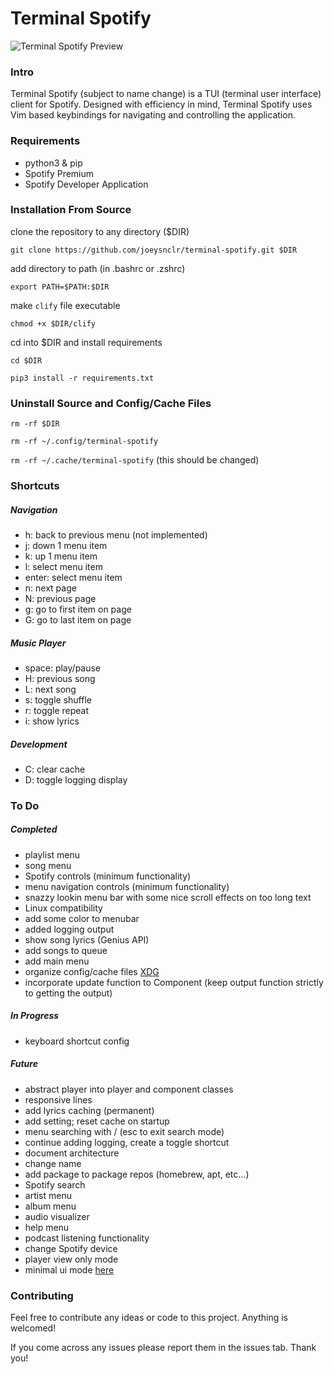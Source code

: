 # Terminal Spotify


![Terminal Spotify Preview](https://raw.githubusercontent.com/joeysnclr/terminal-spotify/master/screenshot.png)

### Intro

Terminal Spotify (subject to name change) is a TUI (terminal user interface)
client for Spotify. Designed with efficiency in mind, Terminal Spotify uses Vim
based keybindings for navigating and controlling the application.

### Requirements

- python3 & pip
- Spotify Premium
- Spotify Developer Application

### Installation From Source

clone the repository to any directory ($DIR)

`git clone https://github.com/joeysnclr/terminal-spotify.git $DIR`


add directory to path (in .bashrc or .zshrc)

`export PATH=$PATH:$DIR`


make `clify` file executable

`chmod +x $DIR/clify`


cd into $DIR and install requirements

`cd $DIR`

`pip3 install -r requirements.txt`



### Uninstall Source and Config/Cache Files

`rm -rf $DIR`

`rm -rf ~/.config/terminal-spotify`

`rm -rf ~/.cache/terminal-spotify` (this should be changed)


### Shortcuts

##### Navigation

- h: back to previous menu (not implemented)
- j: down 1 menu item
- k: up 1 menu item
- l: select menu item
- enter: select menu item
- n: next page
- N: previous page
- g: go to first item on page
- G: go to last item on page


##### Music Player

- space: play/pause
- H: previous song
- L: next song
- s: toggle shuffle
- r: toggle repeat
- i: show lyrics


##### Development

- C: clear cache
- D: toggle logging display

### To Do

##### Completed

- playlist menu
- song menu
- Spotify controls (minimum functionality)
- menu navigation controls (minimum functionality)
- snazzy lookin menu bar with some nice scroll effects on too long text
- Linux compatibility
- add some color to menubar
- added logging output
- show song lyrics (Genius API)
- add songs to queue
- add main menu
- organize config/cache files [ XDG ](https://specifications.freedesktop.org/basedir-spec/basedir-spec-latest.html)
- incorporate update function to Component (keep output function strictly to getting the output)

##### In Progress

- keyboard shortcut config

##### Future

- abstract player into player and component classes
- responsive lines
- add lyrics caching (permanent)
- add setting; reset cache on startup
- menu searching with / (esc to exit search mode)
- continue adding logging, create a toggle shortcut
- document architecture
- change name
- add package to package repos (homebrew, apt, etc...)
- Spotify search
- artist menu
- album menu
- audio visualizer
- help menu
- podcast listening functionality
- change Spotify device
- player view only mode
- minimal ui mode [here](https://i.redd.it/mnerempmqwm51.png)


### Contributing

Feel free to contribute any ideas or code to this project. Anything is welcomed!

If you come across any issues please report them in the issues tab. Thank you!
